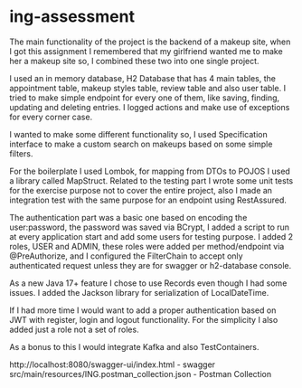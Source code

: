 # ing-assessment

The main functionality of the project is the backend of a makeup site, when I got this assignment I remembered that my girlfriend wanted me to make her a makeup site
so, I combined these two into one single project.

I used an in memory database, H2 Database that has 4 main tables, the appointment table, makeup styles table, review table and also user table.
I tried to make simple endpoint for every one of them, like saving, finding, updating and deleting entries.
I logged actions and make use of exceptions for every corner case.

I wanted to make some different functionality so, I used Specification interface to make a custom search on makeups based on some simple filters.

For the boilerplate I used Lombok, for mapping from DTOs to POJOS I used a library called MapStruct. Related to the testing part I wrote some unit tests for the
exercise purpose not to cover the entire project, also I made an integration test with the same purpose for an endpoint using RestAssured.

The authentication part was a basic one based on encoding the user:password, the password was saved via BCrypt, I added a script to run at every application start and
add some users for testing purpose. I added 2 roles, USER and ADMIN, these roles were added per method/endpoint via @PreAuthorize, and I configured the FilterChain to
accept only authenticated request unless they are for swagger or h2-database console.

As a new Java 17+ feature I chose to use Records even though I had some issues. I added the Jackson library for serialization of LocalDateTime.

If I had more time I would want to add a proper authentication based on JWT with register, login and logout functionality. For the simplicity I also added just a role
not a set of roles.

As a bonus to this I would integrate Kafka and also TestContainers.

http://localhost:8080/swagger-ui/index.html - swagger
src/main/resources/ING.postman_collection.json - Postman Collection
